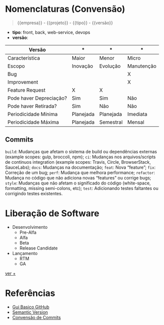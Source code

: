 # Nomenclaturas (Convensão)

> {{empresa}} - {{projeto}} - {{tipo}} - {{versão}}

- **tipo**: front, back, web-service, devops
- **versão**:

| Versão                                            | *         | *         | *         |
|---                                                |---        |---        |---        |
|Característica	                                    |Maior	    |Menor	    |Micro  	  |
|Escopo	                                            |Inovação	  |Evolução	  |Manutenção	|
|Bug                                                |	          |           | X	        |
|Improvement			                                  |           |           | X         |	
|Feature Request	                                  | X	        | X         |           |		
|Pode haver Depreciação?	                          | Sim       | Sim       | Não       |	
|Pode haver Retirada?	                              | Sim       | Não       | Não       |	
|Periodicidade Mínima	                              | Planejada	| Planejada	| Imediata	|
|Periodicidade Máxima	                              | Planejada	| Semestral	| Mensal    |


## Commits

`build`: Mudanças que afetam o sistema de build ou dependências externas (example scopes: gulp, broccoli, npm);
`ci`: Mudanças nos arquivos/scripts de continuos integration (example scopes: Travis, Circle, BrowserStack, SauceLabs);
`docs`: Mudanças na documentação;
`feat`: Nova “feature”;
`fix`: Correção de um bug;
`perf`: Mudança que melhora performance;
`refactor`: Mudança no código que não adiciona novas “features” ou corrige bugs;
`style`: Mudanças que não afetam o significado do código (white-space, formatting, missing semi-colons, etc);
`test`: Adicionando testes faltantes ou corrigindo testes existentes.

# Liberação de Software
- Desenvolvimento
  - Pre-Alfa
  - Alfa
  - Beta
  - Release Candidate
- Lançamento
  - RTM
  - GA

[ver +](https://pt.wikipedia.org/wiki/Ciclo_de_vida_de_libera%C3%A7%C3%A3o_de_software)

# Referências
- [Gui Basico GitHub](https://medium.com/enext-ideas/convens%C3%A3o-de-nomenclatura-no-bitbucket-github-dad1acb0b026)
- [Semantic Version](https://semver.org/)
- [Convensão de Commits](https://www.conventionalcommits.org/en/v1.0.0/#summary)
